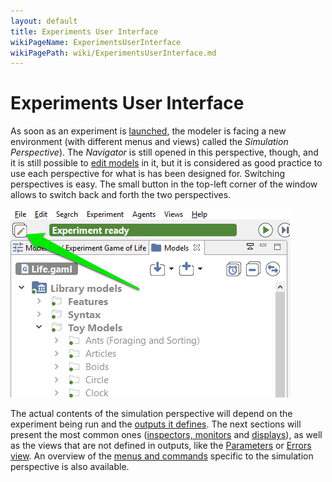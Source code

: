 ```yaml
---
layout: default
title: Experiments User Interface
wikiPageName: ExperimentsUserInterface
wikiPagePath: wiki/ExperimentsUserInterface.md
---
```

# Experiments User Interface



As soon as an experiment is [launched](LaunchingExperiments), the modeler is facing a new environment (with different menus and views) called the _Simulation Perspective_). The _Navigator_ is still opened in this perspective, though, and it is still possible to [edit models](EditingModels) in it, but it is considered as good practice to use each perspective for what is has been designed for. Switching perspectives is easy. The small button in the top-left corner of the window allows to switch back and forth the two perspectives.

![images/button_switch.png](resources/images/runningExperiments/button_switch.png)


The actual contents of the simulation perspective will depend on the experiment being run and the [outputs it defines](G__DefiningOutputs). The next sections will present the most common ones ([inspectors, monitors](InspectorsAndMonitors) and [displays](G__Display)), as well as the views that are not defined in outputs, like the [Parameters](ParametersView) or [Errors view](ErrorsView). An overview of the [menus and commands](MenusAndCommands) specific to the simulation perspective is also available.
